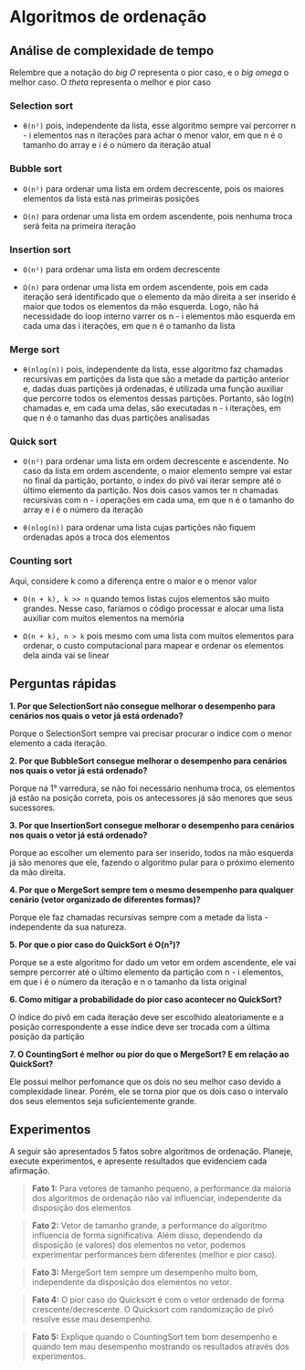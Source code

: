 # Algoritmos de ordenação

## Análise de complexidade de tempo

Relembre que a notação do *big O* representa o pior caso, e o *big omega* o melhor caso. O *theta* representa o melhor e pior caso

### Selection sort

- `θ(n²)` pois, independente da lista, esse algoritmo sempre vai percorrer n - i elementos nas n iterações para achar o menor valor, em que n é o tamanho do array e i é o número da iteração atual

### Bubble sort

- `O(n²)` para ordenar uma lista em ordem decrescente, pois os maiores elementos da lista está nas primeiras posições

- `Ω(n)` para ordenar uma lista em ordem ascendente, pois nenhuma troca será feita na primeira iteração

### Insertion sort

- `O(n²)` para ordenar uma lista em ordem decrescente

- `Ω(n)` para ordenar uma lista em ordem ascendente, pois em cada iteração será identificado que o elemento da mão direita a ser inserido é maior que todos os elementos da mão esquerda. Logo, não há necessidade do loop interno varrer os n - i elementos mão esquerda em cada uma das i iterações, em que n é o tamanho da lista 

### Merge sort

- `θ(nlog(n))` pois, independente da lista, esse algoritmo faz chamadas recursivas em partições da lista que são a metade da partição anterior e, dadas duas partições já ordenadas, é utilizada uma função auxiliar que percorre todos os elementos dessas partições. Portanto, são log(n) chamadas e, em cada uma delas, são executadas n - i iterações, em que n é o tamanho das duas partições analisadas

### Quick sort

- `O(n²)` para ordenar uma lista em ordem decrescente e ascendente. No caso da lista em ordem ascendente, o maior elemento sempre vai estar no final da partição, portanto, o index do pivô vai iterar sempre até o último elemento da partição. Nos dois casos vamos ter n chamadas recursivas com n - i operações em cada uma, em que n é o tamanho do array e i é o número da iteração

- `θ(nlog(n))` para ordenar uma lista cujas partições não fiquem ordenadas após a troca dos elementos

### Counting sort

Aqui, considere k como a diferença entre o maior e o menor valor

- `O(n + k), k >> n` quando temos listas cujos elementos são muito grandes. Nesse caso, faríamos o código processar e alocar uma lista auxiliar com muitos elementos na memória

- `Ω(n + k), n > k` pois mesmo com uma lista com muitos elementos para ordenar, o custo computacional para mapear e ordenar os elementos dela ainda vai se linear

## Perguntas rápidas

**1. Por que SelectionSort não consegue melhorar o desempenho para cenários nos quais o vetor já está ordenado?**

Porque o SelectionSort sempre vai precisar procurar o índice com o menor elemento a cada iteração.

**2. Por que BubbleSort consegue melhorar o desempenho para cenários nos quais o vetor já está ordenado?**

Porque na 1° varredura, se não foi necessário nenhuma troca, os elementos já estão na posição correta, pois os antecessores já são menores que seus sucessores.

**3. Por que InsertionSort consegue melhorar o desempenho para cenários nos quais o vetor já está ordenado?**

Porque ao escolher um elemento para ser inserido, todos na mão esquerda já são menores que ele, fazendo o algoritmo pular para o próximo elemento da mão direita.

**4. Por que o MergeSort sempre tem o mesmo desempenho para qualquer cenário (vetor organizado de diferentes formas)?**

Porque ele faz chamadas recursivas sempre com a metade da lista - independente da sua natureza.

**5. Por que o pior caso do QuickSort é O(n²)?**

Porque se a este algoritmo for dado um vetor em ordem ascendente, ele vai sempre percorrer até o último elemento da partição com n - i elementos, em que i é o nùmero da iteração e n o tamanho da lista original

**6. Como mitigar a probabilidade do pior caso acontecer no QuickSort?**

O índice do pivô em cada iteração deve ser escolhido aleatoriamente e a posição correspondente a esse índice deve ser trocada com a última posição da partição

**7. O CountingSort é melhor ou pior do que o MergeSort? E em relação ao QuickSort?**

Ele possui melhor perfomance que os dois no seu melhor caso devido a complexidade linear. Porém, ele se torna pior que os dois caso o intervalo dos seus elementos seja suficientemente grande.

## Experimentos

A seguir são apresentados 5 fatos sobre algoritmos de ordenação. Planeje, execute experimentos, e apresente resultados que evidenciem cada afirmação.

> **Fato 1:** Para vetores de tamanho pequeno, a performance da maioria dos algoritmos de ordenação não vai influenciar, independente da disposição dos elementos

> **Fato 2:** Vetor de tamanho grande, a performance do algoritmo influencia de forma significativa. Além disso, dependendo da disposição (e valores) dos elementos no vetor, podemos experimentar performances bem diferentes (melhor e pior caso).

> **Fato 3:** MergeSort tem sempre um desempenho muito bom, independente da disposição dos elementos no vetor.

> **Fato 4:** O pior caso do Quicksort é com o vetor ordenado de forma crescente/decrescente. O Quicksort com randomização de pivô resolve esse mau desempenho.

> **Fato 5:** Explique quando o CountingSort tem bom desempenho e quando tem mau desempenho mostrando os resultados através dos experimentos.